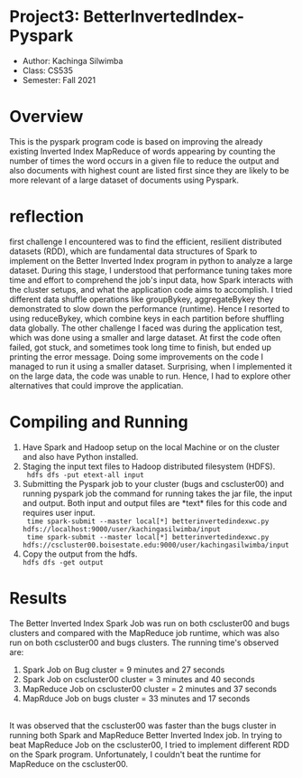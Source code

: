 
# Project3: BetterInvertedIndex-Pyspark

* Author: Kachinga Silwimba
* Class: CS535 
* Semester: Fall 2021

# Overview
This is the pyspark program code is based on improving the already existing Inverted Index MapReduce of words appearing by counting the number of times the word occurs in a given file to reduce the output and also documents with highest count are listed first since they are likely to be more relevant of a large dataset of documents using Pyspark.
# reflection 
first challenge I encountered was to find the efficient, resilient distributed datasets (RDD), which are fundamental data structures of Spark to implement on the Better Inverted Index program in python to analyze a large dataset. During this stage, I understood that performance tuning takes more time and effort to comprehend the job's input data, how Spark interacts with the cluster setups, and what the application code aims to accomplish. I tried different data shuffle operations like groupBykey, aggregateBykey they demonstrated to slow down the performance (runtime). Hence I resorted to using reduceBykey, which combine keys in each partition before shuffling data globally. The other challenge I faced was during the application test, which was done using a smaller and large dataset. At first the code often failed, got stuck, and sometimes took long time to finish, but ended up printing the error message. Doing some improvements on the code I managed to run it using a smaller dataset. Surprising, when I implemented it on the large data, the code was unable to run. Hence, I had to explore other alternatives that could improve the applicatian.
# Compiling and Running
<ol>
<li>Have Spark and Hadoop setup on the local Machine or on the cluster and also have Python installed.</li>
<li>Staging the input text files to Hadoop distributed filesystem (HDFS).</li>
 <code> hdfs dfs -put etext-all input</code>
<li>Submitting the Pyspark job to your cluster (bugs and cscluster00) and running pyspark job the command for running takes the jar file, the input and output. Both input and output files are *text* files for this code and requires user input.</li>
<code> time spark-submit --master local[*] betterinvertedindexwc.py hdfs://localhost:9000/user/kachingasilwimba/input </code> </br>
<code> time spark-submit --master local[*] betterinvertedindexwc.py hdfs://cscluster00.boisestate.edu:9000/user/kachingasilwimba/input </code>
 <li>Copy the output from the hdfs.</li>
<code>hdfs dfs -get output</code>
</ol>
  
# Results
The Better Inverted Index Spark Job was run on both cscluster00 and bugs clusters and compared with the MapReduce job runtime, which was also run on both cscluster00 and bugs clusters. The running time's observed are:

<ol>
<li>Spark Job on Bug cluster = 9 minutes and 27 seconds</li>
<li>Spark Job on cscluster00 cluster = 3 minutes and 40 seconds</li>
<li> MapReduce Job on cscluster00 cluster = 2 minutes and 37 seconds</li> 
<li>MapRduce Job on bugs cluster = 33 minutes and 17 seconds</li>
</ol></br>
It was observed that the cscluster00 was faster than the bugs cluster in running both Spark and MapReduce Better Inverted Index job. In trying to beat MapReduce Job on the cscluster00, I tried to implement different RDD on the Spark program. Unfortunately, I couldn't beat the runtime for MapReduce on the cscluster00.
